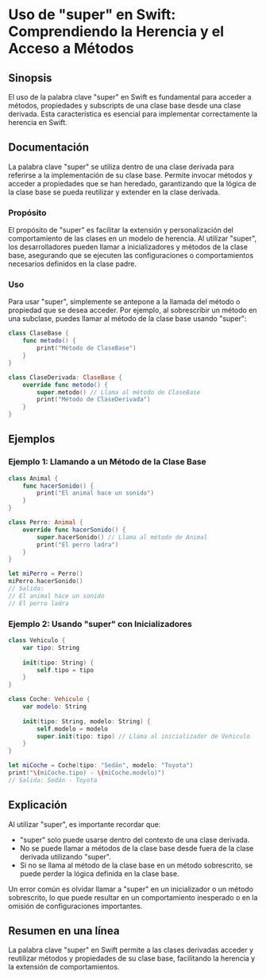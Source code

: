 <!--
Meta Description: # Uso de "super" en Swift: Comprendiendo la Herencia y el Acceso a Métodos ## Sinopsis El uso de la palabra clave "super" en Swift es fundamental para...
Meta Keywords: super, clase, método, base, tipo
-->

# Uso de "super" en Swift: Comprendiendo la Herencia y el Acceso a Métodos

## Sinopsis
El uso de la palabra clave "super" en Swift es fundamental para acceder a métodos, propiedades y subscripts de una clase base desde una clase derivada. Esta característica es esencial para implementar correctamente la herencia en Swift.

## Documentación
La palabra clave "super" se utiliza dentro de una clase derivada para referirse a la implementación de su clase base. Permite invocar métodos y acceder a propiedades que se han heredado, garantizando que la lógica de la clase base se pueda reutilizar y extender en la clase derivada.

### Propósito
El propósito de "super" es facilitar la extensión y personalización del comportamiento de las clases en un modelo de herencia. Al utilizar "super", los desarrolladores pueden llamar a inicializadores y métodos de la clase base, asegurando que se ejecuten las configuraciones o comportamientos necesarios definidos en la clase padre.

### Uso
Para usar "super", simplemente se antepone a la llamada del método o propiedad que se desea acceder. Por ejemplo, al sobrescribir un método en una subclase, puedes llamar al método de la clase base usando "super":

```swift
class ClaseBase {
    func metodo() {
        print("Método de ClaseBase")
    }
}

class ClaseDerivada: ClaseBase {
    override func metodo() {
        super.metodo() // Llama al método de ClaseBase
        print("Método de ClaseDerivada")
    }
}
```

## Ejemplos

### Ejemplo 1: Llamando a un Método de la Clase Base
```swift
class Animal {
    func hacerSonido() {
        print("El animal hace un sonido")
    }
}

class Perro: Animal {
    override func hacerSonido() {
        super.hacerSonido() // Llama al método de Animal
        print("El perro ladra")
    }
}

let miPerro = Perro()
miPerro.hacerSonido()
// Salida:
// El animal hace un sonido
// El perro ladra
```

### Ejemplo 2: Usando "super" con Inicializadores
```swift
class Vehiculo {
    var tipo: String
    
    init(tipo: String) {
        self.tipo = tipo
    }
}

class Coche: Vehiculo {
    var modelo: String
    
    init(tipo: String, modelo: String) {
        self.modelo = modelo
        super.init(tipo: tipo) // Llama al inicializador de Vehiculo
    }
}

let miCoche = Coche(tipo: "Sedán", modelo: "Toyota")
print("\(miCoche.tipo) - \(miCoche.modelo)")
// Salida: Sedán - Toyota
```

## Explicación
Al utilizar "super", es importante recordar que:
- "super" solo puede usarse dentro del contexto de una clase derivada.
- No se puede llamar a métodos de la clase base desde fuera de la clase derivada utilizando "super".
- Si no se llama al método de la clase base en un método sobrescrito, se puede perder la lógica definida en la clase base.

Un error común es olvidar llamar a "super" en un inicializador o un método sobrescrito, lo que puede resultar en un comportamiento inesperado o en la omisión de configuraciones importantes.

## Resumen en una línea
La palabra clave "super" en Swift permite a las clases derivadas acceder y reutilizar métodos y propiedades de su clase base, facilitando la herencia y la extensión de comportamientos.